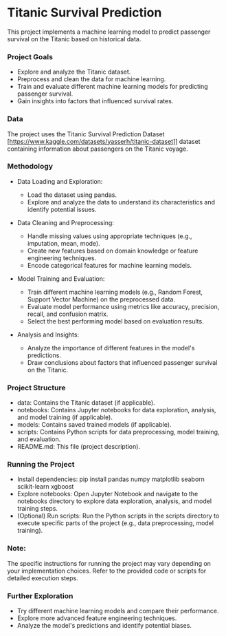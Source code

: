 # Titanic Survival Prediction

This project implements a machine learning model to predict passenger survival on the Titanic based on historical data.

### Project Goals

* Explore and analyze the Titanic dataset.
* Preprocess and clean the data for machine learning.
* Train and evaluate different machine learning models for predicting passenger survival.
* Gain insights into factors that influenced survival rates.

### Data

The project uses the Titanic Survival Prediction Dataset [https://www.kaggle.com/datasets/yasserh/titanic-dataset]] dataset containing information about passengers on the Titanic voyage.

### Methodology

* Data Loading and Exploration:
  - Load the dataset using pandas.
  - Explore and analyze the data to understand its characteristics and identify potential issues.

* Data Cleaning and Preprocessing:
  - Handle missing values using appropriate techniques (e.g., imputation, mean, mode).
  - Create new features based on domain knowledge or feature engineering techniques.
  - Encode categorical features for machine learning models.

* Model Training and Evaluation:
  - Train different machine learning models (e.g., Random Forest, Support Vector Machine) on the preprocessed data.
  - Evaluate model performance using metrics like accuracy, precision, recall, and confusion matrix.
  - Select the best performing model based on evaluation results.

* Analysis and Insights:
  - Analyze the importance of different features in the model's predictions.
  - Draw conclusions about factors that influenced passenger survival on the Titanic.

### Project Structure
  * data: Contains the Titanic dataset (if applicable).
  * notebooks: Contains Jupyter notebooks for data exploration, analysis, and model training (if applicable).
  * models: Contains saved trained models (if applicable).
  * scripts: Contains Python scripts for data preprocessing, model training, and evaluation.
  * README.md: This file (project description).

### Running the Project

* Install dependencies:
  pip install pandas numpy matplotlib seaborn scikit-learn xgboost
* Explore notebooks:
  Open Jupyter Notebook and navigate to the notebooks directory to explore data exploration, analysis, and model training steps.
* (Optional) Run scripts:
  Run the Python scripts in the scripts directory to execute specific parts of the project (e.g., data preprocessing, model training).

### Note:

The specific instructions for running the project may vary depending on your implementation choices. Refer to the provided code or scripts for detailed execution steps.

### Further Exploration
  - Try different machine learning models and compare their performance.
  - Explore more advanced feature engineering techniques.
  - Analyze the model's predictions and identify potential biases.
